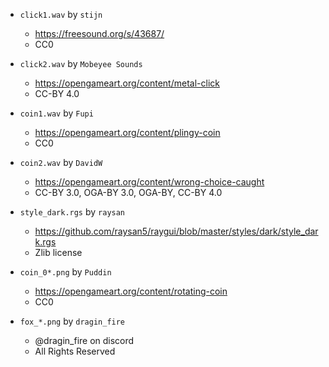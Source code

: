 - `click1.wav` by `stijn`
  - https://freesound.org/s/43687/
  - CC0

- `click2.wav` by `Mobeyee Sounds`
  - https://opengameart.org/content/metal-click
  - CC-BY 4.0

- `coin1.wav` by `Fupi`
  - https://opengameart.org/content/plingy-coin
  - CC0

- `coin2.wav` by `DavidW`
  - https://opengameart.org/content/wrong-choice-caught
  - CC-BY 3.0, OGA-BY 3.0, OGA-BY, CC-BY 4.0

- `style_dark.rgs` by `raysan`
  - https://github.com/raysan5/raygui/blob/master/styles/dark/style_dark.rgs
  - Zlib license

- `coin_0*.png` by `Puddin`
  - https://opengameart.org/content/rotating-coin
  - CC0

- `fox_*.png` by `dragin_fire`
  - @dragin_fire on discord
  - All Rights Reserved
